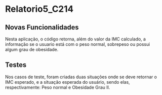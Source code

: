 # Relatorio5_C214

## Novas Funcionalidades

Nesta aplicação, o código retorna, além do valor da IMC calculado, a informação se o usuario está com o peso normal, sobrepeso ou possui algum grau de obesidade. 

## Testes

Nos casos de teste, foram criadas duas situações onde se deve retornar o IMC esperado, e a situação esperada do usuário, sendo elas, respectivamente: Peso normal e Obesidade Grau II.
